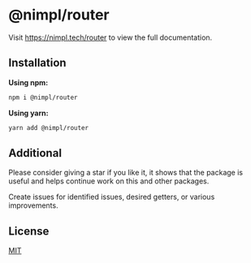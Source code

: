 # @nimpl/router

Visit https://nimpl.tech/router to view the full documentation.

## Installation

**Using npm:**

```bash
npm i @nimpl/router
```

**Using yarn:**

```bash
yarn add @nimpl/router
```

## Additional

Please consider giving a star if you like it, it shows that the package is useful and helps continue work on this and other packages.

Create issues for identified issues, desired getters, or various improvements.

## License

[MIT](https://github.com/vordgi/nimpl-router/blob/main/LICENSE)